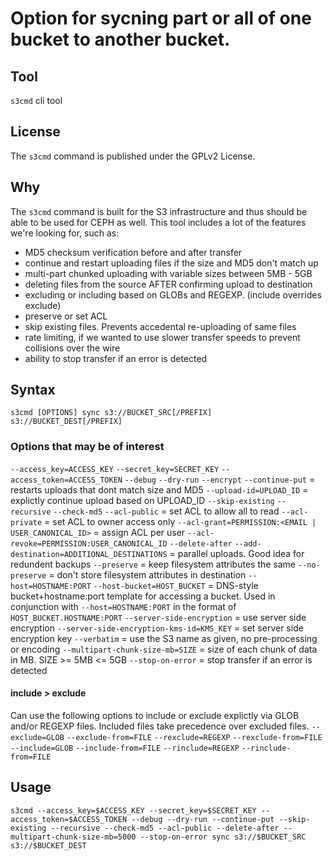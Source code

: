# Option for sycning part or all of one bucket to another bucket.

## Tool
`s3cmd` cli tool

## License
The `s3cmd` command is published under the GPLv2 License.

## Why
The `s3cmd` command is built for the S3 infrastructure and thus should be able to be used for CEPH as well. This tool includes a lot of the features we're looking for, such as:
- MD5 checksum verification before and after transfer
- continue and restart uploading files if the size and MD5 don't match up
- multi-part chunked uploading with variable sizes between 5MB - 5GB
- deleting files from the source AFTER confirming upload to destination
- excluding or including based on GLOBs and REGEXP. (include overrides exclude)
- preserve or set ACL
- skip existing files. Prevents accedental re-uploading of same files
- rate limiting, if we wanted to use slower transfer speeds to prevent collisions over the wire
- ability to stop transfer if an error is detected

## Syntax
`s3cmd [OPTIONS] sync s3://BUCKET_SRC[/PREFIX] s3://BUCKET_DEST[/PREFIX]`

### Options that may be of interest
`--access_key=ACCESS_KEY`
`--secret_key=SECRET_KEY`
`--access_token=ACCESS_TOKEN`
`--debug`
`--dry-run`
`--encrypt`
`--continue-put` = restarts uploads that dont match size and MD5
`--upload-id=UPLOAD_ID` = explictly continue upload based on UPLOAD_ID
`--skip-existing`
`--recursive`
`--check-md5`
`--acl-public` = set ACL to allow all to read
`--acl-private` = set ACL to owner access only
`--acl-grant=PERMISSION:<EMAIL | USER_CANONICAL_ID>` = assign ACL per user
`--acl-revoke=PERMISSION:USER_CANONICAL_ID`
`--delete-after`
`--add-destination=ADDITIONAL_DESTINATIONS` = parallel uploads. Good idea for redundent backups
`--preserve` = keep filesystem attributes the same
`--no-preserve` = don't store filesystem attributes in destination
`--host=HOSTNAME:PORT`
`--host-bucket=HOST_BUCKET` = DNS-style bucket+hostname:port template for accessing a bucket. Used in conjunction with `--host=HOSTNAME:PORT` in the format of `HOST_BUCKET.HOSTNAME:PORT`
`--server-side-encryption` = use server side encryption
`--server-side-encryption-kms-id=KMS_KEY` = set server side encryption key
`--verbatim` = use the S3 name as given, no pre-processing or encoding
`--multipart-chunk-size-mb=SIZE` = size of each chunk of data in MB. SIZE >= 5MB <= 5GB
`--stop-on-error` = stop transfer if an error is detected

#### include > exclude
Can use the following options to include or exclude explictly via GLOB and/or REGEXP files. Included files take precedence over excluded files.
`--exclude=GLOB`
`--exclude-from=FILE`
`--rexclude=REGEXP`
`--rexclude-from=FILE`
`--include=GLOB`
`--include-from=FILE`
`--rinclude=REGEXP`
`--rinclude-from=FILE`

## Usage
`s3cmd --access_key=$ACCESS_KEY --secret_key=$SECRET_KEY --access_token=$ACCESS_TOKEN --debug --dry-run --continue-put --skip-existing --recursive --check-md5 --acl-public --delete-after --multipart-chunk-size-mb=5000 --stop-on-error sync s3://$BUCKET_SRC s3://$BUCKET_DEST`
